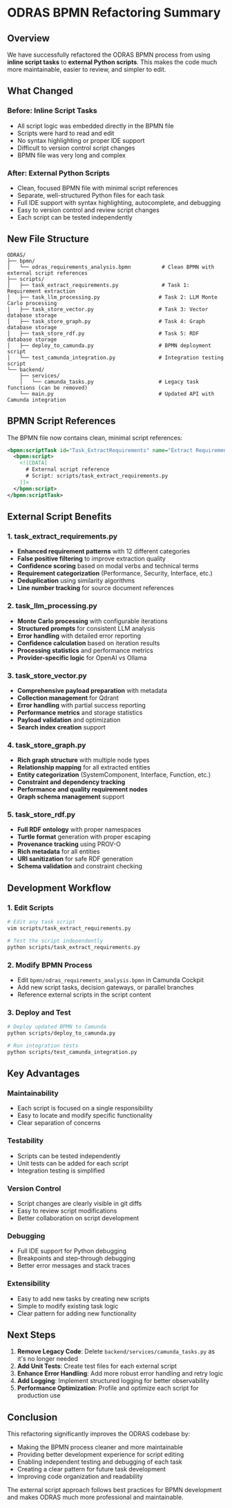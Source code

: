 # ODRAS BPMN Refactoring Summary

## Overview

We have successfully refactored the ODRAS BPMN process from using **inline script tasks** to **external Python scripts**. This makes the code much more maintainable, easier to review, and simpler to edit.

## What Changed

### Before: Inline Script Tasks
- All script logic was embedded directly in the BPMN file
- Scripts were hard to read and edit
- No syntax highlighting or proper IDE support
- Difficult to version control script changes
- BPMN file was very long and complex

### After: External Python Scripts
- Clean, focused BPMN file with minimal script references
- Separate, well-structured Python files for each task
- Full IDE support with syntax highlighting, autocomplete, and debugging
- Easy to version control and review script changes
- Each script can be tested independently

## New File Structure

```
ODRAS/
├── bpmn/
│   └── odras_requirements_analysis.bpmn          # Clean BPMN with external script references
├── scripts/
│   ├── task_extract_requirements.py              # Task 1: Requirement extraction
│   ├── task_llm_processing.py                   # Task 2: LLM Monte Carlo processing
│   ├── task_store_vector.py                     # Task 3: Vector database storage
│   ├── task_store_graph.py                      # Task 4: Graph database storage
│   ├── task_store_rdf.py                        # Task 5: RDF database storage
│   ├── deploy_to_camunda.py                     # BPMN deployment script
│   └── test_camunda_integration.py              # Integration testing script
└── backend/
    ├── services/
    │   └── camunda_tasks.py                     # Legacy task functions (can be removed)
    └── main.py                                  # Updated API with Camunda integration
```

## BPMN Script References

The BPMN file now contains clean, minimal script references:

```xml
<bpmn:scriptTask id="Task_ExtractRequirements" name="Extract Requirements from Document">
  <bpmn:script>
    <![CDATA[
      # External script reference
      # Script: scripts/task_extract_requirements.py
    ]]>
  </bpmn:script>
</bpmn:scriptTask>
```

## External Script Benefits

### 1. **task_extract_requirements.py**
- **Enhanced requirement patterns** with 12 different categories
- **False positive filtering** to improve extraction quality
- **Confidence scoring** based on modal verbs and technical terms
- **Requirement categorization** (Performance, Security, Interface, etc.)
- **Deduplication** using similarity algorithms
- **Line number tracking** for source document references

### 2. **task_llm_processing.py**
- **Monte Carlo processing** with configurable iterations
- **Structured prompts** for consistent LLM analysis
- **Error handling** with detailed error reporting
- **Confidence calculation** based on iteration results
- **Processing statistics** and performance metrics
- **Provider-specific logic** for OpenAI vs Ollama

### 3. **task_store_vector.py**
- **Comprehensive payload preparation** with metadata
- **Collection management** for Qdrant
- **Error handling** with partial success reporting
- **Performance metrics** and storage statistics
- **Payload validation** and optimization
- **Search index creation** support

### 4. **task_store_graph.py**
- **Rich graph structure** with multiple node types
- **Relationship mapping** for all extracted entities
- **Entity categorization** (SystemComponent, Interface, Function, etc.)
- **Constraint and dependency tracking**
- **Performance and quality requirement nodes**
- **Graph schema management** support

### 5. **task_store_rdf.py**
- **Full RDF ontology** with proper namespaces
- **Turtle format** generation with proper escaping
- **Provenance tracking** using PROV-O
- **Rich metadata** for all entities
- **URI sanitization** for safe RDF generation
- **Schema validation** and constraint checking

## Development Workflow

### 1. **Edit Scripts**
```bash
# Edit any task script
vim scripts/task_extract_requirements.py

# Test the script independently
python scripts/task_extract_requirements.py
```

### 2. **Modify BPMN Process**
- Edit `bpmn/odras_requirements_analysis.bpmn` in Camunda Cockpit
- Add new script tasks, decision gateways, or parallel branches
- Reference external scripts in the script content

### 3. **Deploy and Test**
```bash
# Deploy updated BPMN to Camunda
python scripts/deploy_to_camunda.py

# Run integration tests
python scripts/test_camunda_integration.py
```

## Key Advantages

### **Maintainability**
- Each script is focused on a single responsibility
- Easy to locate and modify specific functionality
- Clear separation of concerns

### **Testability**
- Scripts can be tested independently
- Unit tests can be added for each script
- Integration testing is simplified

### **Version Control**
- Script changes are clearly visible in git diffs
- Easy to review script modifications
- Better collaboration on script development

### **Debugging**
- Full IDE support for Python debugging
- Breakpoints and step-through debugging
- Better error messages and stack traces

### **Extensibility**
- Easy to add new tasks by creating new scripts
- Simple to modify existing task logic
- Clear pattern for adding new functionality

## Next Steps

1. **Remove Legacy Code**: Delete `backend/services/camunda_tasks.py` as it's no longer needed
2. **Add Unit Tests**: Create test files for each external script
3. **Enhance Error Handling**: Add more robust error handling and retry logic
4. **Add Logging**: Implement structured logging for better observability
5. **Performance Optimization**: Profile and optimize each script for production use

## Conclusion

This refactoring significantly improves the ODRAS codebase by:
- Making the BPMN process cleaner and more maintainable
- Providing better development experience for script editing
- Enabling independent testing and debugging of each task
- Creating a clear pattern for future task development
- Improving code organization and readability

The external script approach follows best practices for BPMN development and makes ODRAS much more professional and maintainable.

